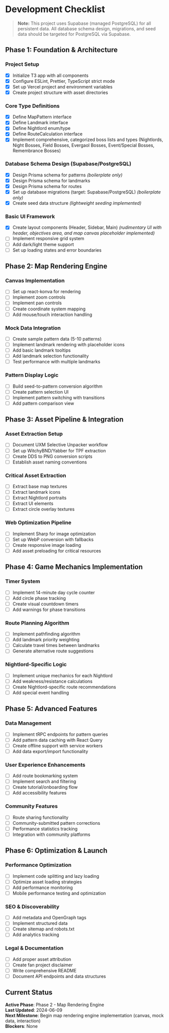 # Development Checklist

> **Note:** This project uses Supabase (managed PostgreSQL) for all persistent data. All database schema design, migrations, and seed data should be targeted for PostgreSQL via Supabase.

## Phase 1: Foundation & Architecture
### Project Setup
- [x] Initialize T3 app with all components
- [x] Configure ESLint, Prettier, TypeScript strict mode
- [x] Set up Vercel project and environment variables
- [x] Create project structure with asset directories

### Core Type Definitions
- [x] Define MapPattern interface
- [x] Define Landmark interface
- [x] Define Nightlord enum/type
- [x] Define RouteCalculation interface
- [x] Implement comprehensive, categorized boss lists and types (Nightlords, Night Bosses, Field Bosses, Evergaol Bosses, Event/Special Bosses, Remembrance Bosses)

### Database Schema Design (Supabase/PostgreSQL)
- [x] Design Prisma schema for patterns *(boilerplate only)*
- [x] Design Prisma schema for landmarks
- [x] Design Prisma schema for routes
- [x] Set up database migrations (target: Supabase/PostgreSQL) *(boilerplate only)*
- [x] Create seed data structure *(lightweight seeding implemented)*

### Basic UI Framework
- [x] Create layout components (Header, Sidebar, Main) *(rudimentary UI with header, objectives area, and map canvas placeholder implemented)*
- [ ] Implement responsive grid system
- [ ] Add dark/light theme support
- [ ] Set up loading states and error boundaries

## Phase 2: Map Rendering Engine
### Canvas Implementation
- [ ] Set up react-konva for rendering
- [ ] Implement zoom controls
- [ ] Implement pan controls
- [ ] Create coordinate system mapping
- [ ] Add mouse/touch interaction handling

### Mock Data Integration
- [ ] Create sample pattern data (5-10 patterns)
- [ ] Implement landmark rendering with placeholder icons
- [ ] Add basic landmark tooltips
- [ ] Add landmark selection functionality
- [ ] Test performance with multiple landmarks

### Pattern Display Logic
- [ ] Build seed-to-pattern conversion algorithm
- [ ] Create pattern selection UI
- [ ] Implement pattern switching with transitions
- [ ] Add pattern comparison view

## Phase 3: Asset Pipeline & Integration
### Asset Extraction Setup
- [ ] Document UXM Selective Unpacker workflow
- [ ] Set up WitchyBND/Yabber for TPF extraction
- [ ] Create DDS to PNG conversion scripts
- [ ] Establish asset naming conventions

### Critical Asset Extraction
- [ ] Extract base map textures
- [ ] Extract landmark icons
- [ ] Extract Nightlord portraits
- [ ] Extract UI elements
- [ ] Extract circle overlay textures

### Web Optimization Pipeline
- [ ] Implement Sharp for image optimization
- [ ] Set up WebP conversion with fallbacks
- [ ] Create responsive image loading
- [ ] Add asset preloading for critical resources

## Phase 4: Game Mechanics Implementation
### Timer System
- [ ] Implement 14-minute day cycle counter
- [ ] Add circle phase tracking
- [ ] Create visual countdown timers
- [ ] Add warnings for phase transitions

### Route Planning Algorithm
- [ ] Implement pathfinding algorithm
- [ ] Add landmark priority weighting
- [ ] Calculate travel times between landmarks
- [ ] Generate alternative route suggestions

### Nightlord-Specific Logic
- [ ] Implement unique mechanics for each Nightlord
- [ ] Add weakness/resistance calculations
- [ ] Create Nightlord-specific route recommendations
- [ ] Add special event handling

## Phase 5: Advanced Features
### Data Management
- [ ] Implement tRPC endpoints for pattern queries
- [ ] Add pattern data caching with React Query
- [ ] Create offline support with service workers
- [ ] Add data export/import functionality

### User Experience Enhancements
- [ ] Add route bookmarking system
- [ ] Implement search and filtering
- [ ] Create tutorial/onboarding flow
- [ ] Add accessibility features

### Community Features
- [ ] Route sharing functionality
- [ ] Community-submitted pattern corrections
- [ ] Performance statistics tracking
- [ ] Integration with community platforms

## Phase 6: Optimization & Launch
### Performance Optimization
- [ ] Implement code splitting and lazy loading
- [ ] Optimize asset loading strategies
- [ ] Add performance monitoring
- [ ] Mobile performance testing and optimization

### SEO & Discoverability
- [ ] Add metadata and OpenGraph tags
- [ ] Implement structured data
- [ ] Create sitemap and robots.txt
- [ ] Add analytics tracking

### Legal & Documentation
- [ ] Add proper asset attribution
- [ ] Create fan project disclaimer
- [ ] Write comprehensive README
- [ ] Document API endpoints and data structures

## Current Status
**Active Phase**: Phase 2 - Map Rendering Engine  
**Last Updated**: 2024-06-09  
**Next Milestone**: Begin map rendering engine implementation (canvas, mock data, interaction)  
**Blockers**: None